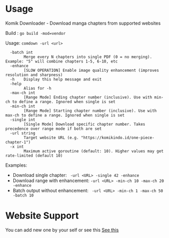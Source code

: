 # Usage

Komik Downloader - Download manga chapters from supported websites

Build : `go build -mod=vendor`

Usage: `comdown -url <url>`

```
  -batch int
    	Merge every N chapters into single PDF (0 = no merging). Example: "5" will combine chapters 1-5, 6-10, etc
  -enhance
    	[SLOW OPERATION] Enable image quality enhancement (improves resolution and sharpness)
  -h	Display this help message and exit
  -help
    	Alias for -h
  -max-ch int
    	[Range Mode] Ending chapter number (inclusive). Use with min-ch to define a range. Ignored when single is set
  -min-ch int
    	[Range Mode] Starting chapter number (inclusive). Use with max-ch to define a range. Ignored when single is set
  -single int
    	[Single Mode] Download specific chapter number. Takes precedence over range mode if both are set
  -url string
    	Target website URL (e.g. "https://komikindo.id/one-piece-chapter-1")
  -x int
    	Maximum active goroutine (default: 10). Higher values may get rate-limited (default 10)
```

Examples:

- Download single chapter: ` -url <URL> -single 42 -enhance`
- Download range with enhancement: `-url <URL> -min-ch 10 -max-ch 20 -enhance`
- Batch output without enhancement: ` -url <URL> -min-ch 1 -max-ch 50 -batch 10`

# Website Support

You can add new one by your self or see this [See this](./web.go#L29)

